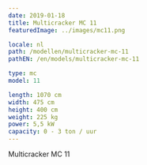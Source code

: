 ```yaml
---
date: 2019-01-18
title: Multicracker MC 11
featuredImage: ../images/mc11.png

locale: nl
path: /modellen/multicracker-mc-11
pathEN: /en/models/multicracker-mc-11

type: mc
model: 11

length: 1070 cm 
width: 475 cm
height: 400 cm
weight: 225 kg
power: 5,5 kW
capacity: 0 - 3 ton / uur
---
```

Multicracker MC 11